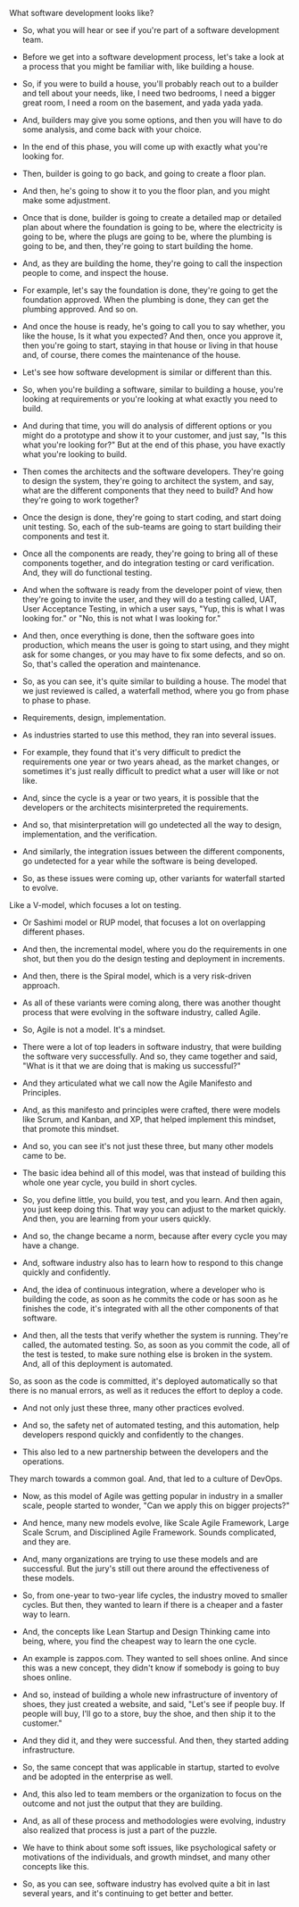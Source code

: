 What software development looks like?

- So, what you will hear or see if you're part of a software development team. 

- Before we get into a software development process, let's take a look at a process that you might be familiar with, like building a house. 

- So, if you were to build a house, you'll probably reach out to a builder and tell about your needs, like, I need two bedrooms, I need a bigger great room, I need a room on the basement, and yada yada yada. 

- And, builders may give you some options, and then you will have to do some analysis, and come back with your choice. 

- In the end of this phase, you will come up with exactly what you're looking for. 

- Then, builder is going to go back, and going to create a floor plan. 

- And then, he's going to show it to you the floor plan, and you might make some adjustment. 

- Once that is done, builder is going to create a detailed map or detailed plan about where the foundation is going to be, where the electricity is going to be, where the plugs are going to be, where the plumbing is going to be, and then, they're going to start building the home. 

- And, as they are building the home, they're going to call the inspection people to come, and inspect the house. 

- For example, let's say the foundation is done, they're going to get the foundation approved. When the plumbing is done, they can get the plumbing approved. And so on. 

- And once the house is ready, he's going to call you to say whether, you like the house, Is it what you expected? And then, once you approve it, then you're going to start, staying in that house or living in that house and, of course, there comes the maintenance of the house. 

- Let's see how software development is similar or different than this. 

- So, when you're building a software, similar to building a house, you're looking at requirements or you're looking at what exactly you need to build. 

- And during that time, you will do analysis of different options or you might do a prototype and show it to your customer, and just say, "Is this what you're looking for?" But at the end of this phase, you have exactly what you're looking to build. 

- Then comes the architects and the software developers. They're going to design the system, they're going to architect the system, and say, what are the different components that they need to build? And how they're going to work together? 

- Once the design is done, they're going to start coding, and start doing unit testing. So, each of the sub-teams are going to start building their components and test it. 

- Once all the components are ready, they're going to bring all of these components together, and do integration testing or card verification. And, they will do functional testing. 

- And when the software is ready from the developer point of view, then they're going to invite the user, and they will do a testing called, UAT, User Acceptance Testing, in which a user says, "Yup, this is what I was looking for." or "No, this is not what I was looking for." 

- And then, once everything is done, then the software goes into production, which means the user is going to start using, and they might ask for some changes, or you may have to fix some defects, and so on. So, that's called the operation and maintenance. 

- So, as you can see, it's quite similar to building a house. The model that we just reviewed is called, a waterfall method, where you go from phase to phase to phase. 

- Requirements, design, implementation. 

- As industries started to use this method, they ran into several issues.

- For example, they found that it's very difficult to predict the requirements one year or two years ahead, as the market changes, or sometimes it's just really difficult to predict what a user will like or not like. 

- And, since the cycle is a year or two years, it is possible that the developers or the architects misinterpreted the requirements. 

- And so, that misinterpretation will go undetected all the way to design, implementation, and the verification. 

- And similarly, the integration issues between the different components, go undetected for a year while the software is being developed. 

- So, as these issues were coming up, other variants for waterfall started to evolve. 

Like a V-model, which focuses a lot on testing. 

- Or Sashimi model or RUP model, that focuses a lot on overlapping different phases. 

- And then, the incremental model, where you do the requirements in one shot, but then you do the design testing and deployment in increments. 

- And then, there is the Spiral model, which is a very risk-driven approach. 

- As all of these variants were coming along, there was another thought process that were evolving in the software industry, called Agile. 

- So, Agile is not a model. It's a mindset. 

- There were a lot of top leaders in software industry, that were building the software very successfully. And so, they came together and said, "What is it that we are doing that is making us successful?" 

- And they articulated what we call now the Agile Manifesto and Principles. 

- And, as this manifesto and principles were crafted, there were models like Scrum, and Kanban, and XP, that helped implement this mindset, that promote this mindset. 

- And so, you can see it's not just these three, but many other models came to be. 

- The basic idea behind all of this model, was that instead of building this whole one year cycle, you build in short cycles. 

- So, you define little, you build, you test, and you learn. And then again, you just keep doing this. That way you can adjust to the market quickly. And then, you are learning from your users quickly. 

- And so, the change became a norm, because after every cycle you may have a change. 

- And, software industry also has to learn how to respond to this change quickly and confidently. 

- And, the idea of continuous integration, where a developer who is building the code, as soon as he commits the code or has soon as he finishes the code, it's integrated with all the other components of that software. 

- And then, all the tests that verify whether the system is running. They're called, the automated testing. So, as soon as you commit the code, all of the test is tested, to make sure nothing else is broken in the system. And, all of this deployment is automated. 

So, as soon as the code is committed, it's deployed automatically so that there is no manual errors, as well as it reduces the effort to deploy a code. 

- And not only just these three, many other practices evolved. 

- And so, the safety net of automated testing, and this automation, help developers respond quickly and confidently to the changes. 

- This also led to a new partnership between the developers and the operations. 

They march towards a common goal. And, that led to a culture of DevOps. 

- Now, as this model of Agile was getting popular in industry in a smaller scale, people started to wonder, "Can we apply this on bigger projects?" 

- And hence, many new models evolve, like Scale Agile Framework, Large Scale Scrum, and Disciplined Agile Framework. Sounds complicated, and they are. 

- And, many organizations are trying to use these models and are successful. But the jury's still out there around the effectiveness of these models. 

- So, from one-year to two-year life cycles, the industry moved to smaller cycles. But then, they wanted to learn if there is a cheaper and a faster way to learn. 

- And, the concepts like Lean Startup and Design Thinking came into being, where, you find the cheapest way to learn the one cycle. 

- An example is zappos.com. They wanted to sell shoes online. And since this was a new concept, they didn't know if somebody is going to buy shoes online. 

- And so, instead of building a whole new infrastructure of inventory of shoes, they just created a website, and said, "Let's see if people buy. If people will buy, I'll go to a store, buy the shoe, and then ship it to the customer." 

- And they did it, and they were successful. And then, they started adding infrastructure. 

- So, the same concept that was applicable in startup, started to evolve and be adopted in the enterprise as well. 

- And, this also led to team members or the organization to focus on the outcome and not just the output that they are building. 

- And, as all of these process and methodologies were evolving, industry also realized that process is just a part of the puzzle. 

- We have to think about some soft issues, like psychological safety or motivations of the individuals, and growth mindset, and many other concepts like this. 

- So, as you can see, software industry has evolved quite a bit in last several years, and it's continuing to get better and better.